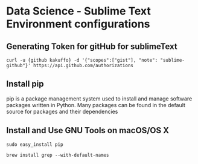 # Data Science - Sublime Text Environment configurations

## Generating Token for gitHub for sublimeText

``curl -u {github kakuffo} -d '{"scopes":["gist"], "note": "sublime-github"}' https://api.github.com/authorizations``

## Install pip

pip is a package management system used to install and manage software packages written in Python. Many packages can be found in the default source for packages and their dependencies

## Install and Use GNU Tools on macOS/OS X

``sudo easy_install pip``


``brew install grep --with-default-names``





